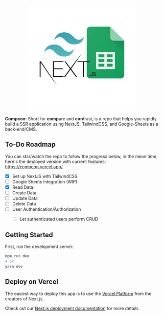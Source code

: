 <p align="center">
  <a href="https://github.com/chakrakan/compcon"><img src="https://github.com/chakrakan/compcon/blob/main/public/logo.png" width="350" alt="Compcon logo" /></a>
</p>

**Compcon:** Short for **comp**are and **con**trast, is a repo that helps you rapidly build a SSR application using NextJS, TailwindCSS, and Google-Sheets as a back-end/CMS.

## To-Do Roadmap

You can star/watch the repo to follow the progress below, in the mean time, here's the deployed version with current features: https://compcon.vercel.app/

- [x] Set up NextJS with TailwindCSS
- [ ]  Google Sheets Integration (WIP)
  - [x] Read Data
  - [ ] Create Data
  - [ ] Update Data
  - [ ] Delete Data
- [ ] User Authentication/Authorization
  - [ ] Let authenticated users perform CRUD


## Getting Started

First, run the development server:

```bash
npm run dev
# or
yarn dev
```

## Deploy on Vercel

The easiest way to deploy this app is to use the [Vercel Platform](https://vercel.com/new?utm_medium=default-template&filter=next.js&utm_source=create-next-app&utm_campaign=create-next-app-readme) from the creators of Next.js.

Check out our [Next.js deployment documentation](https://nextjs.org/docs/deployment) for more details.
